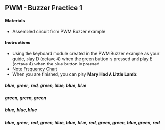## PWM - Buzzer Practice 1

#### Materials
 - Assembled circuit from PWM Buzzer example

#### Instructions
 - Using the keyboard module created in the PWM Buzzer example as your guide, play D (octave 4) when the green button is pressed and play E (octave 4) when the blue button is pressed
 - [Note Frequency Chart](NoteFrequencyChart.pdf)
 - When you are finished, you can play **Mary Had A Little Lamb**:
 
##### blue, green, red, green, blue, blue, blue

##### green, green, green

##### blue, blue, blue
##### blue, green, red, green, blue, blue, blue, red, green, green, blue, green, red
 
